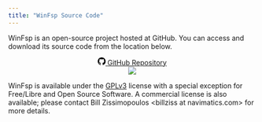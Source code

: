 ```yaml
---
title: "WinFsp Source Code"
---
```


WinFsp is an open-source project hosted at GitHub. You can access and download its source code from the location below.

<center class="my-5">
<a class="btn mb-3" style="width:240px;" href="https://github.com/billziss-gh/winfsp" role="button">
  <svg class="v-align-middle mr-1" xmlns="http://www.w3.org/2000/svg" width="16" height="16" viewBox="0 0 16 16"><path fill-rule="evenodd" d="M8 0C3.58 0 0 3.58 0 8c0 3.54 2.29 6.53 5.47 7.59.4.07.55-.17.55-.38 0-.19-.01-.82-.01-1.49-2.01.37-2.53-.49-2.69-.94-.09-.23-.48-.94-.82-1.13-.28-.15-.68-.52-.01-.53.63-.01 1.08.58 1.23.82.72 1.21 1.87.87 2.33.66.07-.52.28-.87.51-1.07-1.78-.2-3.64-.89-3.64-3.95 0-.87.31-1.59.82-2.15-.08-.2-.36-1.02.08-2.12 0 0 .67-.21 2.2.82.64-.18 1.32-.27 2-.27.68 0 1.36.09 2 .27 1.53-1.04 2.2-.82 2.2-.82.44 1.1.16 1.92.08 2.12.51.56.82 1.27.82 2.15 0 3.07-1.87 3.75-3.65 3.95.29.25.54.73.54 1.48 0 1.07-.01 1.93-.01 2.2 0 .21.15.46.55.38A8.013 8.013 0 0016 8c0-4.42-3.58-8-8-8z"/></svg>
  <span class="v-align-middle">GitHub Repository</span>
</a><br/>
<a href="https://ci.appveyor.com/project/billziss-gh/winfsp/branch/master" role="button"><img src="https://ci.appveyor.com/api/projects/status/el00t4v9t8lr3b1f/branch/master?svg=true"></a>
</center>

WinFsp is available under the [GPLv3](https://github.com/billziss-gh/winfsp/blob/master/License.txt) license with a special exception for Free/Libre and Open Source Software. A commercial license is also available; please contact Bill Zissimopoulos \<billziss at navimatics.com> for more details.

